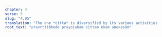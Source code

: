 ```yaml
---
chapter: 4
verse: 5
slug: "4.05"
translation: "The one *citta* is diversified by its various activities."
root_text: "pravṛttibhede prayojakaṃ cittam ekam anekeṣām"
---
```


